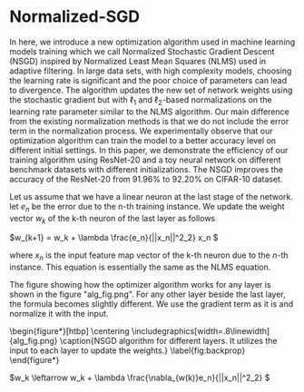 # Normalized-SGD

In here, we introduce a new optimization algorithm used in machine learning models training which we call Normalized Stochastic Gradient Descent (NSGD) inspired by Normalized Least Mean Squares (NLMS) used in adaptive filtering. In large data sets, with high complexity models, choosing the learning rate is significant and the poor choice of parameters can lead to divergence. The algorithm updates the new set of network weights using the stochastic gradient but with  $\ell_1$ and $\ell_2$-based normalizations on the learning rate parameter similar to the NLMS algorithm. Our main difference from the existing normalization methods is that we do not include the error term in the normalization process. We experimentally observe that our optimization algorithm can train the model to a better accuracy level on different initial settings. In this paper, we demonstrate the efficiency of our training algorithm using ResNet-20 and a toy neural network on different benchmark datasets with different initializations. The NSGD improves the accuracy of the ResNet-20 from 91.96\% to 92.20\% on CIFAR-10 dataset.

Let us assume that we have a linear neuron at the last stage of the network. 
let $e_n$ be the error due to the n-th training instance.
We update the weight vector $w_k$ of the k-th neuron of the last layer as follows

$w_{k+1} = w_k + \lambda \frac{e_n}{||x_n||^2_2}    x_n $

where $x_n$ is the input feature map vector of the k-th neuron due to the
$n$-th instance. This equation is essentially the same as the NLMS equation.

The figure showing how the optimizer algorithm works for any layer is shown in the figure "alg_fig.png". For any other layer beside the last layer, the formula becomes slightly different. We use the gradient term as it is and normalize it with the input. 

\begin{figure*}[htbp]
    \centering
    \includegraphics[width=.8\linewidth]{alg_fig.png}
    \caption{NSGD algorithm for different layers. It utilizes the input to each layer to update the weights.}
    \label{fig:backprop}
\end{figure*}

$w_k \leftarrow w_k + \lambda \frac{\nabla_{w(k)}e_n}{||x_n||^2_2} $


